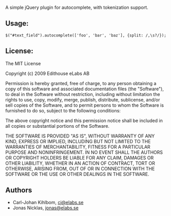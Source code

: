 A simple jQuery plugin for autocomplete, with tokenization support.

Usage:
------

    $("#text_field").autocomplete(['foo', 'bar', 'baz'], {split: /,\s?/});

License:
--------

The MIT License

Copyright (c) 2009 Edithouse eLabs AB

Permission is hereby granted, free of charge, to any person obtaining a copy
of this software and associated documentation files (the "Software"), to deal
in the Software without restriction, including without limitation the rights
to use, copy, modify, merge, publish, distribute, sublicense, and/or sell
copies of the Software, and to permit persons to whom the Software is
furnished to do so, subject to the following conditions:

The above copyright notice and this permission notice shall be included in
all copies or substantial portions of the Software.

THE SOFTWARE IS PROVIDED "AS IS", WITHOUT WARRANTY OF ANY KIND, EXPRESS OR
IMPLIED, INCLUDING BUT NOT LIMITED TO THE WARRANTIES OF MERCHANTABILITY,
FITNESS FOR A PARTICULAR PURPOSE AND NONINFRINGEMENT. IN NO EVENT SHALL THE
AUTHORS OR COPYRIGHT HOLDERS BE LIABLE FOR ANY CLAIM, DAMAGES OR OTHER
LIABILITY, WHETHER IN AN ACTION OF CONTRACT, TORT OR OTHERWISE, ARISING FROM,
OUT OF OR IN CONNECTION WITH THE SOFTWARE OR THE USE OR OTHER DEALINGS IN
THE SOFTWARE.

Authors
-------

* Carl-Johan Kihlbom, <cj@elabs.se>
* Jonas Nicklas, <jonas@elabs.se>